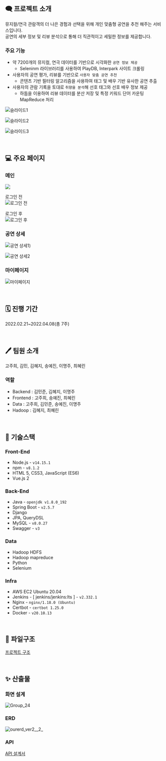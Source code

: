 ## 🗨️ 프로젝트 소개
뮤지컬/연극 관람객의 더 나은 경험과 선택을 위해 개인 맞춤형 공연을 추천 해주는 서비스입니다.  
공연의 세부 정보 및 리뷰 분석으로 통해 더 직관적이고 세밀한 정보를 제공합니다.

### 주요 기능

- 약 7200개의 뮤지컬, 연극 데이터를 기반으로 시각화한 `공연 정보 제공`
    - Seleninm 라이브러리를 사용하여 PlayDB, Interpark 사이트 크롤링
- 사용자의 공연 평가, 리뷰를 기반으로 `사용자 맞춤 공연 추천`
    - 콘텐츠 기반 필터링 알고리즘을 사용하여 태그 및 배우 기반 유사한 공연 추출
- 사용자의 관람 기록을 토대로 `취향을 분석`해 선호 태그와 선호 배우 정보 제공
    - 하둡을 이용하여 리뷰 데이터를 분산 저장 및 특정 키워드 단어 카운팅 MapReduce 처리

![슬라이드1](https://user-images.githubusercontent.com/63090006/162746231-6d5f2ec1-a1ec-4c1f-9c8e-b94caa623c65.PNG)

![슬라이드2](https://user-images.githubusercontent.com/63090006/162746256-581f4f66-b5e9-4fe9-93b6-60c887fa9085.PNG)

![슬라이드3](https://user-images.githubusercontent.com/63090006/162746277-f9cd4052-448a-46cf-82f8-ed93c05bae71.PNG)

<br>

## 💻 주요 페이지
### 메인
![](https://user-images.githubusercontent.com/63090006/231166656-f5a6a4af-ec47-4caf-a740-71a120fe89dd.jpg)

로그인 전  
![로그인 전](https://user-images.githubusercontent.com/63090006/231166073-6d633111-2d76-41ad-ac98-9f9507f36ae4.gif)

로그인 후  
![로그인 후](https://user-images.githubusercontent.com/63090006/231164265-a40e5d9a-895e-473c-ab93-3a6cffb78949.gif)

### 공연 상세
![공연 상세1)](https://user-images.githubusercontent.com/63090006/231165699-3f66d80d-02d3-41da-b177-3f8452de1566.gif)

![공연 상세2](https://user-images.githubusercontent.com/63090006/231165439-040b04f7-7b80-4bec-b992-658abd333f5e.gif)

### 마이페이지
![마이페이지](https://user-images.githubusercontent.com/63090006/231164825-b46f5e8b-0fb2-440c-a973-32671243db96.gif)

<br>

## 🗓️ 진행 기간

2022.02.21~2022.04.08(총 7주)

<br>

## 🖊️ 팀원 소개
고주희, 김민, 김혜지, 송예진, 이명주, 최혜린  
  
### 역할   
- Backend : 김민준, 김혜지, 이명주  
- Frontend : 고주희, 송예진, 최혜린  
- Data : 고주희, 김민준, 송예진, 이명주  
- Hadoop : 김혜지, 최혜린  

<br>

## 🔨 기술스택

### Front-End

- Node.js - `v14.15.1`
- npm - `v8.1.2`
- HTML 5, CSS3, JavaScript (ES6)
- Vue.js 2

### Back-End

- Java - `openjdk v1.8.0_192`
- Spring Boot - `v2.5.7`
- Django
- JPA, QueryDSL
- MySQL - `v8.0.27`
- Swagger - `v3`

### Data

- Hadoop HDFS
- Hadoop mapreduce
- Python
- Selenium

### Infra

- AWS EC2 Ubuntu 20.04
- Jenkins - [ jenkins/jenkins:lts ] - `v2.332.1`
- Nginx - `nginx/1.18.0 (Ubuntu)`
- Certbot - `certbot 1.25.0`
- Docker - `v20.10.13`

<br>

## 🔨 파일구조

[프로젝트 구조](https://broadleaf-crabapple-56b.notion.site/dfae4f46a3ee40eba813d49425fa9f8e)

<br>

## ✨ 산출물

### 화면 설계

![Group_24](https://user-images.githubusercontent.com/63090006/162746596-b4feff01-8d99-4750-863a-1f8eae9d7230.png)

### ERD

![ourerd_ver2__2_](https://user-images.githubusercontent.com/63090006/162746722-ef3e6007-202d-43e9-8e34-1f46949b722b.png)

### API

[API 설계서](https://broadleaf-crabapple-56b.notion.site/API-9a5a758b6b074989ab66d53ca90184f6)
